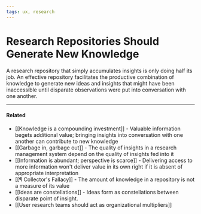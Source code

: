 ```yaml
---
tags: ux, research
---
```


# Research Repositories Should Generate New Knowledge

A research repository that simply accumulates insights is only doing half its job. An effective repository facilitates the productive combination of knowledge to generate new ideas and insights that might have been inaccessible until disparate observations were put into conversation with one another.

---

#### Related

- [[Knowledge is a compounding investment]] - Valuable information begets additional value; bringing insights into conversation with one another can contribute to new knowledge
- [[Garbage in, garbage out]] - The quality of insights in a research management system depend on the quality of insights fed into it
- [[Information is abundant; perspective is scarce]] - Delivering access to more information won't deliver value in its own right if it is absent of appropriate interpretation
- [[¶ Collector's Fallacy]] - The amount of knowledge in a repository is not a measure of its value
- [[Ideas are constellations]] - Ideas form as constellations between disparate point of insight.
- [[User research teams should act as organizational multipliers]]
